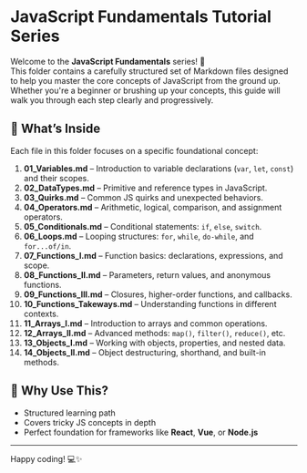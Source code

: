 # JavaScript Fundamentals Tutorial Series

Welcome to the **JavaScript Fundamentals** series! 🚀  
This folder contains a carefully structured set of Markdown files designed to help you master the core concepts of JavaScript from the ground up. Whether you're a beginner or brushing up your concepts, this guide will walk you through each step clearly and progressively.

## 📂 What’s Inside

Each file in this folder focuses on a specific foundational concept:

1. **01_Variables.md** – Introduction to variable declarations (`var`, `let`, `const`) and their scopes.
2. **02_DataTypes.md** – Primitive and reference types in JavaScript.
3. **03_Quirks.md** – Common JS quirks and unexpected behaviors.
4. **04_Operators.md** – Arithmetic, logical, comparison, and assignment operators.
5. **05_Conditionals.md** – Conditional statements: `if`, `else`, `switch`.
6. **06_Loops.md** – Looping structures: `for`, `while`, `do-while`, and `for...of/in`.
7. **07_Functions_I.md** – Function basics: declarations, expressions, and scope.
8. **08_Functions_II.md** – Parameters, return values, and anonymous functions.
9. **09_Functions_III.md** – Closures, higher-order functions, and callbacks.
10. **10_Functions_Takeways.md** – Understanding functions in different contexts.
11. **11_Arrays_I.md** – Introduction to arrays and common operations.
12. **12_Arrays_II.md** – Advanced methods: `map()`, `filter()`, `reduce()`, etc.
13. **13_Objects_I.md** – Working with objects, properties, and nested data.
14. **14_Objects_II.md** – Object destructuring, shorthand, and built-in methods.

## 🧠 Why Use This?

- Structured learning path
- Covers tricky JS concepts in depth
- Perfect foundation for frameworks like **React**, **Vue**, or **Node.js**

---

Happy coding! 💻✨  

